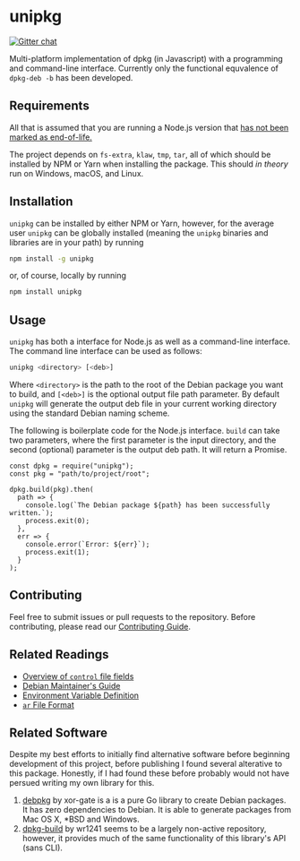 # unipkg
[![Gitter chat](https://badges.gitter.im/unipkg/gitter.svg)](https://gitter.im/unipkg/Lobby)

Multi-platform implementation of dpkg (in Javascript) with a programming and
command-line interface. Currently only the functional equvalence of `dpkg-deb -b`
has been developed.

## Requirements
All that is assumed that you are running a Node.js version that
[has not been marked as end-of-life.](https://github.com/nodejs/Release#release-schedule)

The project depends on `fs-extra`, `klaw`, `tmp`, `tar`, all of which should be
installed by NPM or Yarn when installing the package. This should *in theory* run
on Windows, macOS, and Linux.

## Installation
`unipkg` can be installed by either NPM or Yarn, however, for the average user
`unipkg` can be globally installed (meaning the `unipkg` binaries and libraries
are in your path) by running
```bash
npm install -g unipkg
```
or, of course, locally by running
```bash
npm install unipkg
```

## Usage
`unipkg` has both a interface for Node.js as well as a command-line interface.
The command line interface can be used as follows:
```bash
unipkg <directory> [<deb>]
```
Where `<directory>` is the path to the root of the Debian package you want to
build, and `[<deb>]` is the optional output file path parameter. By default
`unipkg` will generate the output deb file in your current working directory
using the standard Debian naming scheme.

The following is boilerplate code for the Node.js interface. `build` can take two
parameters, where the first parameter is the input directory, and the second
(optional) parameter is the output deb path. It will return a Promise.
```node
const dpkg = require("unipkg");
const pkg = "path/to/project/root";

dpkg.build(pkg).then(
  path => {
    console.log(`The Debian package ${path} has been successfully written.`);
    process.exit(0);
  },
  err => {
    console.error(`Error: ${err}`);
    process.exit(1);
  }
);
```

## Contributing
Feel free to submit issues or pull requests to the repository. Before contributing,
please read our [Contributing Guide](CONTRIBUTING.md).

## Related Readings
* [Overview of `control` file fields](http://www.sosst.sk/doc/debian-policy/policy.html/ch-controlfields.html)
* [Debian Maintainer's Guide](https://www.debian.org/doc/manuals/maint-guide/index.en.html)
* [Environment Variable Definition](http://pubs.opengroup.org/onlinepubs/000095399/basedefs/xbd_chap08.html)
* [`ar` File Format](https://en.wikipedia.org/wiki/Ar_%28Unix%29#File_format_details)

## Related Software
Despite my best efforts to initially find alternative software before beginning
development of this project, before publishing I found several alterative to this
package. Honestly, if I had found these before probably would not have persued
writing my own library for this.

1. [debpkg](https://github.com/xor-gate/debpkg) by xor-gate is a is a pure Go
library to create Debian packages. It has zero dependencies to Debian. It is
able to generate packages from Mac OS X, *BSD and Windows.
2. [dpkg-build](https://github.com/wr1241/dpkg-build) by wr1241 seems to be a
largely non-active repository, however, it provides much of the same functionality
of this library's API (sans CLI).
